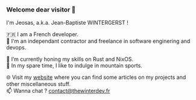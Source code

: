 ### Welcome dear visitor 👋

I'm Jeosas, a.k.a. Jean-Baptiste WINTERGERST !

🇫🇷 I am a French developer.\
💼 I'm an independant contractor and freelance in software enginering and devops.

🌱 I’m currently honing my skills on Rust and NixOS.\
🗻 In my spare time, I like to indulge in mountain sports.

🌐 Visit my [website](https://thewinterdev.fr) where you can find some articles on my projects and other miscellaneous stuff.\
📫 Wanna chat ? [contact@thewinterdev.fr](mailto:contact@thewinterdev.fr)
